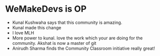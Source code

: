# WeMakeDevs is OP

- Kunal Kushwaha says that this community is amazing.
- Kunal made this change
- I love MLH
- More power to kunal. love the work which your are doing for the community.
Akshat is now a master of git
- Anirudh Sharma finds the Community Classroom initiative really great!
